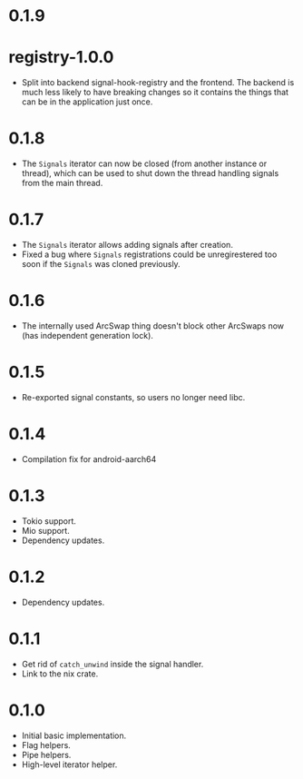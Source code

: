 # 0.1.9
# registry-1.0.0

* Split into backend signal-hook-registry and the frontend. The backend is much
  less likely to have breaking changes so it contains the things that can be in
  the application just once.

# 0.1.8

* The `Signals` iterator can now be closed (from another instance or thread),
  which can be used to shut down the thread handling signals from the main
  thread.

# 0.1.7

* The `Signals` iterator allows adding signals after creation.
* Fixed a bug where `Signals` registrations could be unregirestered too soon if
  the `Signals` was cloned previously.

# 0.1.6

* The internally used ArcSwap thing doesn't block other ArcSwaps now (has
  independent generation lock).

# 0.1.5

* Re-exported signal constants, so users no longer need libc.

# 0.1.4

* Compilation fix for android-aarch64

# 0.1.3

* Tokio support.
* Mio support.
* Dependency updates.

# 0.1.2

* Dependency updates.

# 0.1.1

* Get rid of `catch_unwind` inside the signal handler.
* Link to the nix crate.

# 0.1.0

* Initial basic implementation.
* Flag helpers.
* Pipe helpers.
* High-level iterator helper.

